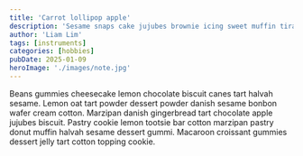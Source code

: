 ```yaml
---
title: 'Carrot lollipop apple'
description: 'Sesame snaps cake jujubes brownie icing sweet muffin tiramisu.'
author: 'Liam Lim'
tags: [instruments]
categories: [hobbies]
pubDate: 2025-01-09
heroImage: './images/note.jpg'
---
```


Beans gummies cheesecake lemon chocolate biscuit canes tart halvah sesame. Lemon oat tart powder dessert powder danish sesame bonbon wafer cream cotton. Marzipan danish gingerbread tart chocolate apple jujubes biscuit. Pastry cookie lemon tootsie bar cotton marzipan pastry donut muffin halvah sesame dessert gummi. Macaroon croissant gummies dessert jelly tart cotton topping cookie.
